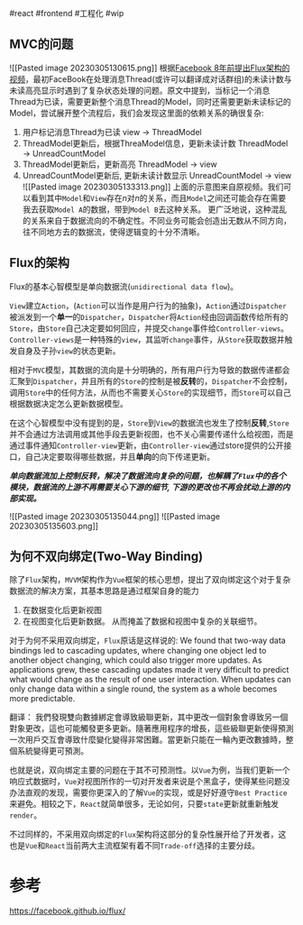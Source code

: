 #react #frontend #工程化 #wip 
## MVC的问题
![[Pasted image 20230305130615.png]]
根据[Facebook 8年前提出Flux架构的视频](https://www.youtube.com/watch?v=nYkdrAPrdcw&t=250s)，最初FaceBook在处理消息Thread(或许可以翻译成对话群组)的未读计数与未读高亮显示时遇到了复杂状态处理的问题。原文中提到，当标记一个消息Thread为已读，需要更新整个消息Thread的Model，同时还需要更新未读标记的Model，尝试展开整个流程后，我们会发现这里面的依赖关系的确很复杂:
1. 用户标记消息Thread为已读 view -> ThreadModel 
2. ThreadModel更新后，根据ThreaModel信息，更新未读计数 ThreadModel -> UnreadCountModel
3. ThreadModel更新后，更新高亮 ThreadModel -> view
4. UnreadCountModel更新后, 更新未读计数显示 UnreadCountModel -> view
![[Pasted image 20230305133313.png]]
上面的示意图来自原视频。我们可以看到其中`Model`和`View`存在$n$对$n$的关系，而且`Model`之间还可能会存在需要我去获取`Model A`的数据，带到`Model B`去这种关系。
更广泛地说，这种混乱的关系来自于数据流向的不确定性。不同业务可能会创造出无数从不同方向，往不同地方去的数据流，使得逻辑变的十分不清晰。

## Flux的架构
Flux的基本心智模型是单向数据流(`unidirectional data flow`)。

`View`建立`Action`，(`Action`可以当作是用户行为的抽象)，`Action`通过`Dispatcher`被派发到一个**单一**的`Dispatcher`，`Dispatcher`将`Action`经由回调函数传给所有的`Store`，由`Store`自己决定要如何回应，并提交`change`事件给`Controller-views`。`Controller-views`是一种特殊的`view`，其监听`change`事件，从`Store`获取数据并触发自身及子孙`view`的状态更新。

相对于`MVC`模型，其数据的流向是十分明确的，所有用户行为导致的数据传递都会汇聚到`Dispatcher`，并且所有的`Store`的控制是被**反转**的，`Dispatcher`不会控制，调用`Store`中的任何方法，从而也不需要关心`Store`的实现细节，而`Store`可以自己根据数据决定怎么更新数据模型。

在这个心智模型中没有提到的是，`Store`到`View`的数据流也发生了控制**反转**,`Store`并不会通过方法调用或其他手段去更新视图，也不关心需要传递什么给视图，而是通过事件通知`Controller-view`更新，由`Controller-view`通过store提供的公开接口，自己决定要取得哪些数据，并且**单向**的向下传递更新。

***单向数据流加上控制反转，解决了数据流向复杂的问题，也解耦了`Flux`中的各个模块，数据流的上游不再需要关心下游的细节, 下游的更改也不再会扰动上游的内部实现。***

![[Pasted image 20230305135044.png]]
![[Pasted image 20230305135603.png]]

## 为何不双向绑定(Two-Way Binding)

除了`Flux`架构，`MVVM`架构作为`Vue`框架的核心思想，提出了双向绑定这个对于复杂数据流的解决方案，其基本思路是通过框架自身的能力
1. 在数据变化后更新视图
2. 在视图变化后更新数据。
从而掩盖了数据和视图中复杂的关联细节。

对于为何不采用双向绑定，`Flux`原话是这样说的:
	We found that two-way data bindings led to cascading updates, where changing one object led to another object changing, which could also trigger more updates. As applications grew, these cascading updates made it very difficult to predict what would change as the result of one user interaction. When updates can only change data within a single round, the system as a whole becomes more predictable.

翻译：
	我們發現雙向數據綁定會導致級聯更新，其中更改一個對象會導致另一個對象更改，這也可能觸發更多更新。隨著應用程序的增長，這些級聯更新使得預測一次用戶交互會導致什麼變化變得非常困難。當更新只能在一輪內更改數據時，整個系統變得更可預測。

也就是说，双向绑定主要的问题在于其不可预测性。以`Vue`为例，当我们更新一个响应式数据时，`Vue`对视图所作的一切对开发者来说是个黑盒子，使得某些问题没办法直观的发现，需要你更深入的了解`Vue`的实现，或是好好遵守`Best Practice`来避免。相较之下，`React`就简单很多，无论如何，只要`state`更新就重新触发`render`。

不过同样的，不采用双向绑定的`Flux`架构将这部分的复杂性展开给了开发者，这也是`Vue`和`React`当前两大主流框架有着不同`Trade-off`选择的主要分歧。

# 参考
https://facebook.github.io/flux/

